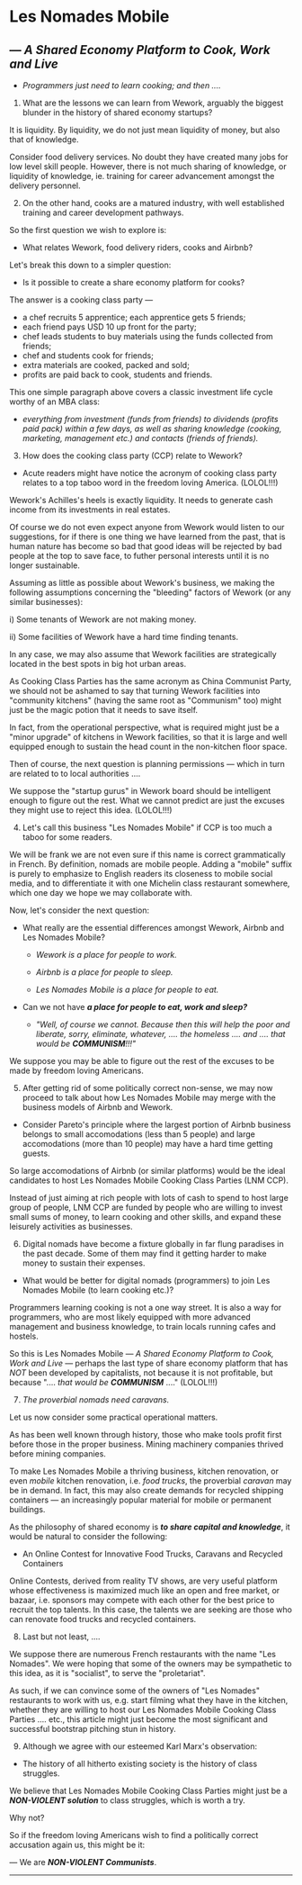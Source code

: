 # Les Nomades Mobile
## &mdash; _A Shared Economy Platform to Cook, Work and Live_
- _Programmers just need to learn cooking; and then ...._



1. What are the lessons we can learn from Wework, arguably the biggest blunder in the history of shared economy startups? 

It is liquidity. By liquidity, we do not just mean liquidity of money, but also that of knowledge.

Consider food delivery services. No doubt they have created many jobs for low level skill people. However, there is not much sharing of knowledge, or liquidity of knowledge, ie. training for career advancement amongst the delivery personnel. 

2. On the other hand, cooks are a matured industry, with well established training and career development pathways. 

So the first question we wish to explore is:

- What relates Wework, food delivery riders, cooks and Airbnb?

Let's break this down to a simpler question:

- Is it possible to create a share economy platform for cooks?

The answer is a cooking class party &mdash; 

- a chef recruits 5 apprentice; each apprentice gets 5 friends; 
- each friend pays USD 10 up front for the party; 
- chef leads students to buy materials using the funds collected from friends;
- chef and students cook for friends; 
- extra materials are cooked, packed and sold; 
- profits are paid back to cook, students and friends.

This one simple paragraph above covers a classic investment life cycle worthy of an MBA class: 
- _everything from investment (funds from friends) to dividends (profits paid pack) within a few days, as well as sharing knowledge (cooking, marketing, management etc.) and contacts (friends of friends)._

3) How does the cooking class party (CCP) relate to Wework?

- Acute readers might have notice the acronym of cooking class party relates to a top taboo word in the freedom loving America. (LOLOL!!!)

Wework's Achilles's heels is exactly liquidity. It needs to generate cash income from its investments in real estates. 

Of course we do not even expect anyone from Wework would listen to our suggestions, for if there is one thing we have learned from the past, that is human nature has become so bad that good ideas will be rejected by bad people at the top to save face, to futher personal interests until it is no longer sustainable.

Assuming as little as possible about Wework's business, we making the following assumptions concerning the "bleeding" factors of Wework (or any similar businesses):

i) Some tenants of Wework are not making money.

ii) Some facilities of Wework have a hard time finding tenants.

In any case, we may also assume that Wework facilities are strategically located in the best spots in big hot urban areas.

As Cooking Class Parties has the same acronym as China Communist Party, we should not be ashamed to say that turning Wework facilities into "community kitchens" (having the same root as "Communism" too) might just be the magic potion that it needs to save itself.

In fact, from the operational perspective, what is required might just be a "minor upgrade" of kitchens in Wework facilities, so that it is large and well equipped enough to sustain the head count in the non-kitchen floor space.

Then of course, the next question is planning permissions &mdash; which in turn are related to to local authorities ....

We suppose the "startup gurus" in Wework board should be intelligent enough to figure out the rest. What we cannot predict are just the excuses they might use to reject this idea. (LOLOL!!!)


4. Let's call this business "Les Nomades Mobile" if CCP is too much a taboo for some readers.

We will be frank we are not even sure if this name is correct grammatically in French. By definition, nomads are mobile people. Adding a "mobile" suffix is purely to emphasize to English readers its closeness to mobile social media, and to differentiate it with one Michelin class restaurant somewhere, which one day we hope we may collaborate with.

Now, let's consider the next question:

- What really are the essential differences amongst Wework, Airbnb and Les Nomades Mobile?

  - _Wework is a place for people to work._

  - _Airbnb is a place for people to sleep._

  - _Les Nomades Mobile is a place for people to eat._

- Can we not have ___a place for people to eat, work and sleep?___

  - _"Well, of course we cannot. Because then this will help the poor and liberate, sorry, eliminate, whatever, .... the homeless .... and .... that would be ___COMMUNISM___!!!"_

We suppose you may be able to figure out the rest of the excuses to be made by freedom loving Americans.

5) After getting rid of some politically correct non-sense, we may now proceed to talk about how Les Nomades Mobile may merge with the business models of Airbnb and Wework.

- Consider Pareto's principle where the largest portion of Airbnb business belongs to small accomodations (less than 5 people) and large accomodations (more than 10 people) may have a hard time getting guests.

So large accomodations of Airbnb (or similar platforms) would be the ideal candidates to host Les Nomades Mobile Cooking Class Parties (LNM CCP).

Instead of just aiming at rich people with lots of cash to spend to host large group of people, LNM CCP are funded by people who are willing to invest small sums of money, to learn cooking and other skills, and expand these leisurely activities as businesses.


6) Digital nomads have become a fixture globally in far flung paradises in the past decade. Some of them may find it getting harder to make money to sustain their expenses.

- What would be better for digital nomads (programmers) to join Les Nomades Mobile (to learn cooking etc.)?

Programmers learning cooking is not a one way street. It is also a way for programmers, who are most likely equipped with more advanced management and business knowledge, to train locals running cafes and hostels.

So this is Les Nomades Mobile &mdash; _A Shared Economy Platform to Cook, Work and Live_ &mdash; perhaps the last type of share economy platform that has _NOT_ been developed by capitalists, not because it is not profitable, but because ".... _that would be_ ___COMMUNISM___ ...." (LOLOL!!!)


7) _The proverbial nomads need caravans._

Let us now consider some practical operational matters.

As has been well known through history, those who make tools profit first before those in the proper business. Mining machinery companies thrived before mining companies.

To make Les Nomades Mobile a thriving business, kitchen renovation, or even _mobile_ kitchen renovation, i.e. _food trucks_, the proverbial _caravan_ may be in demand. In fact, this may also create demands for recycled shipping containers &mdash; an increasingly popular material for mobile or permanent buildings.

As the philosophy of shared economy is ___to share capital and knowledge___, it would be natural to consider the following:

- An Online Contest for Innovative Food Trucks, Caravans and Recycled Containers

Online Contests, derived from reality TV shows, are very useful platform whose effectiveness is maximized much like an open and free market, or bazaar, i.e. sponsors may compete with each other for the best price to recruit the top talents. In this case, the talents we are seeking are those who can renovate food trucks and recycled containers.

8) Last but not least, ....

We suppose there are numerous French restaurants with the name "Les Nomades". We were hoping that some of the owners may be sympathetic to this idea, as it is "socialist", to serve the "proletariat".

As such, if we can convince some of the owners of "Les Nomades" restaurants to work with us, e.g. start filming what they have in the kitchen, whether they are willing to host our Les Nomades Mobile Cooking Class Parties .... etc., this article might just become the most significant and successful bootstrap pitching stun in history.

9) Although we agree with our esteemed Karl Marx's observation:

- The history of all hitherto existing society is the history of class struggles.

We believe that Les Nomades Mobile Cooking Class Parties might just be a ___NON-VIOLENT solution___  to class struggles, which is worth a try.

Why not?

So if the freedom loving Americans wish to find a politically correct accusation again us, this might be it:

&mdash; We are ___NON-VIOLENT Communists___.

<hr>

